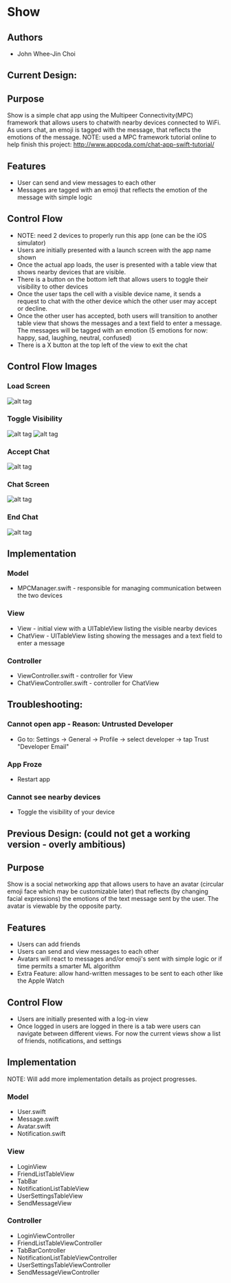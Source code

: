 # Show

## Authors
* John Whee-Jin Choi

## Current Design:

## Purpose
Show is a simple chat app using the Multipeer Connectivity(MPC) framework 
that allows users to chatwith nearby devices connected to WiFi. As users chat, 
an emoji is tagged with the message, that reflects the emotions of the message. 
NOTE: used a MPC framework tutorial online to help finish this project:
http://www.appcoda.com/chat-app-swift-tutorial/

## Features
* User can send and view messages to each other
* Messages are tagged with an emoji that reflects the emotion of the message
with simple logic

## Control Flow
* NOTE: need 2 devices to properly run this app (one can be the iOS simulator)
* Users are initially presented with a launch screen with the app name shown
* Once the actual app loads, the user is presented with a table view that shows
nearby devices that are visible.
* There is a button on the bottom left that allows users to toggle their visibility
to other devices
* Once the user taps the cell with a visible device name, it sends a request to chat 
with the other device which the other user may accept or decline.
* Once the other user has accepted, both users will transition to another table view
that shows the messages and a text field to enter a message. The messages will be 
tagged with an emotion (5 emotions for now: happy, sad, laughing, neutral, confused)
* There is a X button at the top left of the view to exit the chat

## Control Flow Images

### Load Screen
![alt tag](https://raw.github.com/choi7326/ios-decal-proj4/master/screenshots/LoadScreen.png)

### Toggle Visibility
![alt tag](https://raw.github.com/choi7326/ios-decal-proj4/master/screenshots/ChangeVisibility1.png) ![alt tag](https://raw.github.com/choi7326/ios-decal-proj4/master/screenshots/ChangeVisibility2.png)

### Accept Chat
![alt tag](https://raw.github.com/choi7326/ios-decal-proj4/master/screenshots/AcceptChat.png)

### Chat Screen
![alt tag](https://raw.github.com/choi7326/ios-decal-proj4/master/screenshots/ChatScreen.png)

### End Chat
![alt tag](https://raw.github.com/choi7326/ios-decal-proj4/master/screenshots/EndChat.png)

## Implementation
### Model
* MPCManager.swift - responsible for managing communication between the two devices 

### View
* View - initial view with a UITableView listing the visible nearby devices
* ChatView - UITableView listing showing the messages and a text field to enter
a message

### Controller
* ViewController.swift - controller for View
* ChatViewController.swift - controller for ChatView

## Troubleshooting:
### Cannot open app - Reason: Untrusted Developer 
* Go to: Settings -> General -> Profile -> select developer -> tap Trust "Developer Email"
### App Froze
* Restart app
### Cannot see nearby devices
* Toggle the visibility of your device

## Previous Design: (could not get a working version - overly ambitious)

## Purpose
Show is a social networking app that allows users to have an avatar 
(circular emoji face which may be customizable later) that reflects 
(by changing facial expressions) the emotions of the text message sent 
by the user. The avatar is viewable by the opposite party.

## Features
* Users can add friends
* Users can send and view messages to each other
* Avatars will react to messages and/or emoji's sent with simple logic or 
if time permits a smarter ML algorithm
* Extra Feature: allow hand-written messages to be sent to each other like 
the Apple Watch

## Control Flow
* Users are initially presented with a log-in view
* Once logged in users are logged in there is a tab were users can navigate 
between different views. For now the current views show a list of friends, 
notifications, and settings

## Implementation
NOTE: Will add more implementation details as project progresses.
### Model
* User.swift
* Message.swift
* Avatar.swift
* Notification.swift

### View
* LoginView
* FriendListTableView
* TabBar
* NotificationListTableView
* UserSettingsTableView
* SendMessageView

### Controller
* LoginViewController
* FriendListTableViewController
* TabBarController
* NotificationListTableViewController
* UserSettingsTableViewController
* SendMessageViewController
